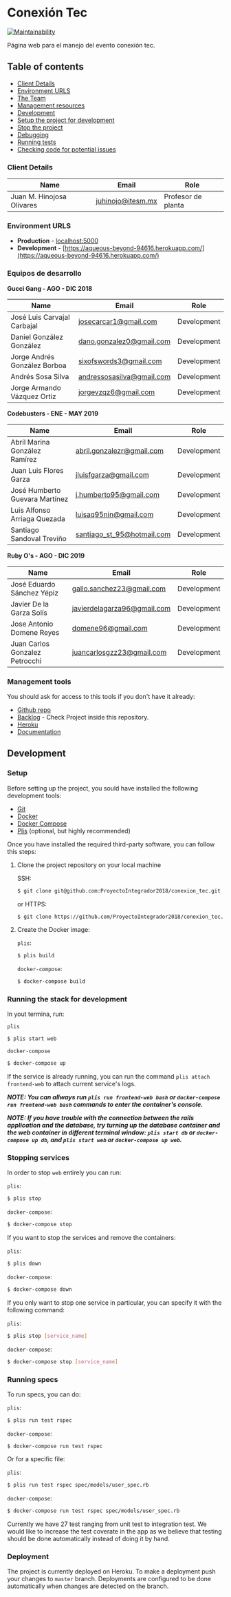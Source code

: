 # Conexión Tec

[![Maintainability](https://api.codeclimate.com/v1/badges/48ba91edbd5eabbf4912/maintainability)](https://codeclimate.com/github/ProyectoIntegrador2018/conexion_tec/maintainability)

Página web para el manejo del evento conexión tec.


## Table of contents

- [Client Details](#client-details)
- [Environment URLS](#environment-urls)
- [The Team](#team)
- [Management resources](#management-resources)
- [Development](#development)
- [Setup the project for development](#setup-the-project-for-development)
- [Stop the project](#stop-the-project)
- [Debugging](#debugging)
- [Running tests](#running-tests)
- [Checking code for potential issues](#checking-code-for-potential-issues)


### Client Details

| Name                      | Email             | Role               |
| ------------------------- | ----------------- | ------------------ |
| Juan M. Hinojosa Olivares | juhinojo@itesm.mx | Profesor de planta |


### Environment URLS

- **Production** - [localhost:5000](localhost:5000)
- **Development** - [https://aqueous-beyond-94616.herokuapp.com/](https://aqueous-beyond-94616.herokuapp.com/)


### Equipos de desarrollo

**Gucci Gang - AGO - DIC 2018**

| Name                         | Email                     | Role        |
| ---------------------------- | ------------------------- | ----------- |
| José Luis Carvajal Carbajal  | josecarcar1@gmail.com     | Development |
| Daniel González González     | dano.gonzalez0@gmail.com  | Development |
| Jorge Andrés González Borboa | sixofswords3@gmail.com    | Development |
| Andrés Sosa Silva            | andressosasilva@gmail.com | Development |
| Jorge Armando Vázquez Ortiz  | jorgevzqz6@gmail.com      | Development |

**Codebusters - ENE - MAY 2019**

| Name                           | Email                      | Role        |
| ------------------------------ | -------------------------- | ----------- |
| Abril Marina González Ramírez  | abril.gonzalezr@gmail.com  | Development |
| Juan Luis Flores Garza         | jluisfgarza@gmail.com      | Development |
| José Humberto Guevara Martínez | j.humberto95@gmail.com     | Development |
| Luis Alfonso Arriaga Quezada   | luisaq95nin@gmail.com      | Development |
| Santiago Sandoval Treviño      | santiago_st_95@hotmail.com | Development |

**Ruby O's - AGO - DIC 2019**

| Name                           | Email                       | Role        |
| ------------------------------ | --------------------------- | ----------- |
| José Eduardo Sánchez Yépiz		 | gallo.sanchez23@gmail.com   | Development |
| Javier De la Garza Solís       | javierdelagarza96@gmail.com | Development |
| Jose Antonio Domene Reyes			 | domene96@gmail.com 				 | Development |
| Juan Carlos Gonzalez Petrocchi | juancarlosgzz23@gmail.com   | Development |


### Management tools

You should ask for access to this tools if you don't have it already:

- [Github repo](https://github.com/ProyectoIntegrador2018/conexion_tec)
- [Backlog](https://github.com/ProyectoIntegrador2018/conexion_tec/projects/1) - Check Project inside this repository.
- [Heroku](https://aqueous-beyond-94616.herokuapp.com)
- [Documentation](https://goo.gl/EyBjWj)


## Development


### Setup

Before setting up the project, you sould have installed the following development tools:

* [Git](https://git-scm.com/downloads)
* [Docker](https://runnable.com/docker/getting-started/)
* [Docker Compose](https://docs.docker.com/compose/install/)
* [Plis](https://github.com/IcaliaLabs/plis) (optional, but highly recommended)

Once you have installed the required third-party software, you can follow this steps:

1. Clone the project repository on your local machine

	SSH:

	```bash
	$ git clone git@github.com:ProyectoIntegrador2018/conexion_tec.git
	```

	or HTTPS:
	```bash
	$ git clone https://github.com/ProyectoIntegrador2018/conexion_tec.git
	```

2. Create the Docker image:

	`plis`:

	```bash
	$ plis build
	```

	`docker-compose`:

	```bash
	$ docker-compose build
	```


### Running the stack for development

In yout termina, run:

`plis`

```bash
$ plis start web
```

`docker-compose`

```bash
$ docker-compose up
```

If the service is already running, you can run the command `plis attach frontend-web` to attach current service's logs.

***NOTE: You can allways run `plis run frontend-web bash` or `docker-compose run frontend-web bash` commands to enter the container's console.***

***NOTE: If you have trouble with the connection between the rails application and the database, try turning up the database container and the web container in different terminal window: `plis start db` or `docker-compose up db`, and `plis start web` or `docker-compose up web`.***


### Stopping services

In order to stop `web` entirely you can run:

`plis`:

```bash
$ plis stop
```

`docker-compose`:

```bash
$ docker-compose stop
```

If you want to stop the services and remove the containers:

`plis`:

```bash
$ plis down
```

`docker-compose`:

```bash
$ docker-compose down
```

If you only want to stop one service in particular, you can specify it with the following command:

`plis`:

```bash
$ plis stop [service_name]
```

`docker-compose`:

```bash
$ docker-compose stop [service_name]
```

### Running specs

To run specs, you can do:

`plis`:

```bash
$ plis run test rspec
```

`docker-compose`:
```
$ docker-compose run test rspec
```

Or for a specific file:

`plis`:

```bash
$ plis run test rspec spec/models/user_spec.rb
```

`docker-compose`:

```bash
$ docker-compose run test rspec spec/models/user_spec.rb
```

Currently we have 27 test ranging from unit test to integration test. We would like to increase the test coverate in the app as we believe that testing should be done automatically instead of doing it by hand.

### Deployment

The project is currently deployed on Heroku. To make a deployment push your changes to `master` branch. Deployments are configured to be done automatically when changes are detected on the branch.
